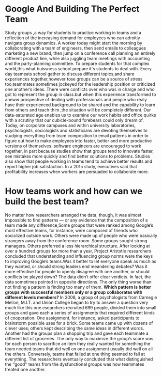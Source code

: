 # Google And Building The Perfect Team
Study groups ,a way for students to practice working in teams and a reflection of the increasing demand for employees who can adroitly navigate group dynamics. A worker today might start the morning by collaborating with a team of engineers, then send emails to colleagues marketing a new brand, then jump on a conference call planning an entirely different product line, while also juggling team meetings with accounting and the party-planning committee. To prepare students for that complex world,this what buissness school prepare it's students to deal with.
Every day teameats school gather to discuss different topics,and share experiences together,however tose groups can be a source of stress too,teammates sometimes jockeyed for the leadership position or criticized one another’s ideas. There were conflicts over who was in charge and who got to represent the group in class.but when this experience transformed to aneww prospective of dealing with professionals and people who realy have their experienced background to be shared and the capability to learn from others and teach thim ,the situation will be completely different.
Our data-saturated age enables us to examine our work habits and office quirks with a scrutiny that our cubicle-bound forebears could only dream of. Today, on corporate campuses and within university laboratories, psychologists, sociologists and statisticians are devoting themselves to studying everything from team composition to email patterns in order to figure out how to make employees into faster, better and more productive versions of themselves.
software engineers are encouraged to work together, in part because studies show that groups tend to innovate faster, see mistakes more quickly and find better solutions to problems. Studies also show that people working in teams tend to achieve better results and report higher job satisfaction. In a 2015 study, executives said that profitability increases when workers are persuaded to collaborate more.
# How teams work and how can we build the best team?
No matter how researchers arranged the data, though, it was almost impossible to find patterns — or any evidence that the composition of a team made any difference,Some groups that were ranked among Google’s most effective teams, for instance, were composed of friends who socialized outside work. Others were made up of people who were basically strangers away from the conference room. Some groups sought strong managers. Others preferred a less hierarchical structure.
After looking at over a hundred groups for more than a year, Project Aristotle researchers concluded that understanding and influencing group norms were the keys to improving Google’s teams.Was it better to let everyone speak as much as they wanted, or should strong leaders end meandering debates? Was it more effective for people to openly disagree with one another, or should conflicts be played down? The data didn’t offer clear verdicts. In fact, the data sometimes pointed in opposite directions. The only thing worse than not finding a pattern is finding too many of them.
**Which pattern is better groups with successful members only or a group collaborates with different levels members?**
In 2008, a group of psychologists from Carnegie Mellon, M.I.T. and Union College began to try to answer a question very much like this one.esearchers recruited 699 people, divided them into small groups and gave each a series of assignments that required different kinds of cooperation. One assignment, for instance, asked participants to brainstorm possible uses for a brick. Some teams came up with dozens of clever uses; others kept describing the same ideas in different words. Another had the groups plan a shopping trip and gave each teammate a different list of groceries. The only way to maximize the group’s score was for each person to sacrifice an item they really wanted for something the team needed.teams that did well on one assignment usually did well on all the others. Conversely, teams that failed at one thing seemed to fail at everything. The researchers eventually concluded that what distinguished the ‘‘good’’ teams from the dysfunctional groups was how teammates treated one another.